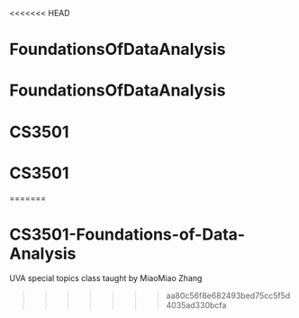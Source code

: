 <<<<<<< HEAD
# FoundationsOfDataAnalysis
# FoundationsOfDataAnalysis
# CS3501
# CS3501
=======
# CS3501-Foundations-of-Data-Analysis
UVA special topics class taught by MiaoMiao Zhang
>>>>>>> aa80c56f8e682493bed75cc5f5d4035ad330bcfa

